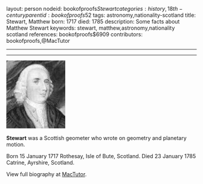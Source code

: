 layout: person
nodeid: bookofproofs$Stewart
categories: history,18th-century
parentid: bookofproofs$52
tags: astronomy,nationality-scotland
title: Stewart, Matthew
born: 1717
died: 1785
description: Some facts about Matthew Stewart
keywords: stewart, matthew,astronomy,nationality scotland
references: bookofproofs$6909
contributors: bookofproofs,@MacTutor

---


---

![Stewart.jpg](https://github.com/bookofproofs/bookofproofs.github.io/blob/main/_sources/_assets/images/portraits/Stewart.jpg?raw=true)

**Stewart** was a Scottish geometer who wrote on geometry and planetary motion.

Born 15 January 1717 Rothesay, Isle of Bute, Scotland. Died 23 January 1785 Catrine, Ayrshire, Scotland.


View full biography at [MacTutor](https://mathshistory.st-andrews.ac.uk/Biographies/Stewart/).